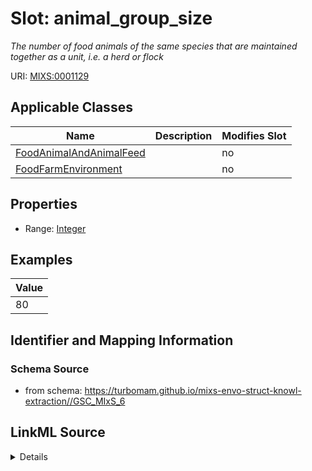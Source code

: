 # Slot: animal_group_size


_The number of food animals of the same species that are maintained together as a unit, i.e. a herd or flock_



URI: [MIXS:0001129](https://w3id.org/mixs/0001129)



<!-- no inheritance hierarchy -->




## Applicable Classes

| Name | Description | Modifies Slot |
| --- | --- | --- |
[FoodAnimalAndAnimalFeed](FoodAnimalAndAnimalFeed.md) |  |  no  |
[FoodFarmEnvironment](FoodFarmEnvironment.md) |  |  no  |







## Properties

* Range: [Integer](Integer.md)






## Examples

| Value |
| --- |
| 80 |

## Identifier and Mapping Information







### Schema Source


* from schema: https://turbomam.github.io/mixs-envo-struct-knowl-extraction//GSC_MIxS_6




## LinkML Source

<details>
```yaml
name: animal_group_size
description: The number of food animals of the same species that are maintained together
  as a unit, i.e. a herd or flock
title: food animal group size
notes:
- animal
- food
- size
examples:
- value: '80'
from_schema: https://turbomam.github.io/mixs-envo-struct-knowl-extraction//GSC_MIxS_6
rank: 1000
slot_uri: MIXS:0001129
multivalued: false
alias: animal_group_size
domain_of:
- FoodAnimalAndAnimalFeed
- FoodFarmEnvironment
range: integer
required: false
recommended: false

```
</details>